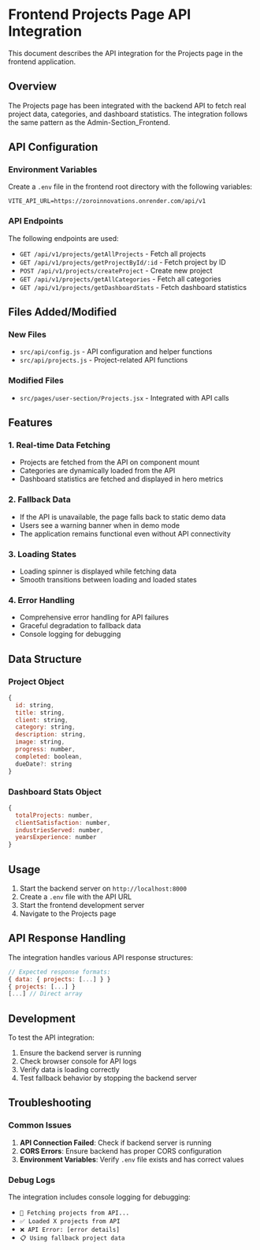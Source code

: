 # Frontend Projects Page API Integration

This document describes the API integration for the Projects page in the frontend application.

## Overview

The Projects page has been integrated with the backend API to fetch real project data, categories, and dashboard statistics. The integration follows the same pattern as the Admin-Section_Frontend.

## API Configuration

### Environment Variables

Create a `.env` file in the frontend root directory with the following variables:

```env
VITE_API_URL=https://zoroinnovations.onrender.com/api/v1

```

### API Endpoints

The following endpoints are used:

- `GET /api/v1/projects/getAllProjects` - Fetch all projects
- `GET /api/v1/projects/getProjectById/:id` - Fetch project by ID
- `POST /api/v1/projects/createProject` - Create new project
- `GET /api/v1/projects/getAllCategories` - Fetch all categories
- `GET /api/v1/projects/getDashboardStats` - Fetch dashboard statistics

## Files Added/Modified

### New Files

- `src/api/config.js` - API configuration and helper functions
- `src/api/projects.js` - Project-related API functions

### Modified Files

- `src/pages/user-section/Projects.jsx` - Integrated with API calls

## Features

### 1. Real-time Data Fetching

- Projects are fetched from the API on component mount
- Categories are dynamically loaded from the API
- Dashboard statistics are fetched and displayed in hero metrics

### 2. Fallback Data

- If the API is unavailable, the page falls back to static demo data
- Users see a warning banner when in demo mode
- The application remains functional even without API connectivity

### 3. Loading States

- Loading spinner is displayed while fetching data
- Smooth transitions between loading and loaded states

### 4. Error Handling

- Comprehensive error handling for API failures
- Graceful degradation to fallback data
- Console logging for debugging

## Data Structure

### Project Object

```javascript
{
  id: string,
  title: string,
  client: string,
  category: string,
  description: string,
  image: string,
  progress: number,
  completed: boolean,
  dueDate?: string
}
```

### Dashboard Stats Object

```javascript
{
  totalProjects: number,
  clientSatisfaction: number,
  industriesServed: number,
  yearsExperience: number
}
```

## Usage

1. Start the backend server on `http://localhost:8000`
2. Create a `.env` file with the API URL
3. Start the frontend development server
4. Navigate to the Projects page

## API Response Handling

The integration handles various API response structures:

```javascript
// Expected response formats:
{ data: { projects: [...] } }
{ projects: [...] }
[...] // Direct array
```

## Development

To test the API integration:

1. Ensure the backend server is running
2. Check browser console for API logs
3. Verify data is loading correctly
4. Test fallback behavior by stopping the backend server

## Troubleshooting

### Common Issues

1. **API Connection Failed**: Check if backend server is running
2. **CORS Errors**: Ensure backend has proper CORS configuration
3. **Environment Variables**: Verify `.env` file exists and has correct values

### Debug Logs

The integration includes console logging for debugging:

- `🔄 Fetching projects from API...`
- `✅ Loaded X projects from API`
- `❌ API Error: [error details]`
- `📋 Using fallback project data`
